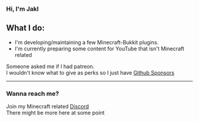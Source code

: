 ### Hi, I'm Jakl

## What I do:
- I'm developing/maintaining a few Minecraft-Bukkit plugins.
- I'm currently preparing some content for YouTube that isn't Minecraft related


Someone asked me if I had patreon.  
I wouldn't know what to give as perks so I just have [Github Sponsors](https://github.com/sponsors/Jakllp/)

---

### Wanna reach me?
Join my Minecraft related [Discord](https://discord.gg/mF7GpK2vJU)  
There might be more here at some point

